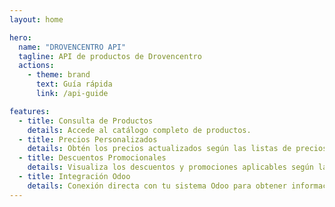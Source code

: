 ```yaml
---
layout: home

hero:
  name: "DROVENCENTRO API"
  tagline: API de productos de Drovencentro
  actions:
    - theme: brand
      text: Guía rápida
      link: /api-guide

features:
  - title: Consulta de Productos
    details: Accede al catálogo completo de productos.
  - title: Precios Personalizados
    details: Obtén los precios actualizados según las listas de precios configuradas en Odoo para cada usuario.
  - title: Descuentos Promocionales
    details: Visualiza los descuentos y promociones aplicables según las reglas comerciales de Odoo.
  - title: Integración Odoo
    details: Conexión directa con tu sistema Odoo para obtener información en tiempo real de productos y precios.
---
```


